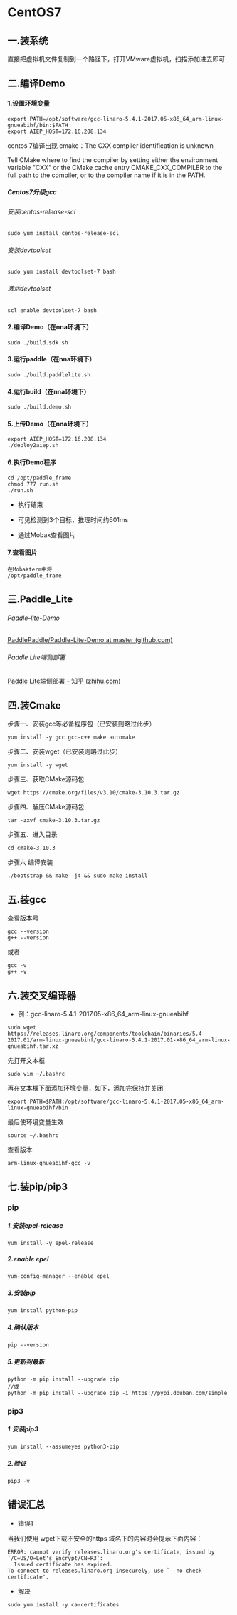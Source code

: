  

# CentOS7

## 一.装系统

直接把虚拟机文件复制到一个路径下，打开VMware虚拟机，扫描添加进去即可



## 二.编译Demo

#### 1.设置环境变量

```
export PATH=/opt/software/gcc-linaro-5.4.1-2017.05-x86_64_arm-linux-gnueabihf/bin:$PATH
export AIEP_HOST=172.16.208.134
```

centos 7编译出现 cmake：The CXX compiler identification is unknown

  Tell CMake where to find the compiler by setting either the environment  variable "CXX" or the CMake cache entry CMAKE_CXX_COMPILER to the full path  to the compiler, or to the compiler name if it is in the PATH.

##### Centos7升级gcc

###### 安装centos-release-scl

```
sudo yum install centos-release-scl
```

###### 安装devtoolset

```
sudo yum install devtoolset-7 bash
```

###### 激活devtoolset

```
scl enable devtoolset-7 bash
```

#### 2.编译Demo（在nna环境下）

```
sudo ./build.sdk.sh
```

#### 3.运行paddle（在nna环境下）

```
sudo ./build.paddlelite.sh
```

#### 4.运行build（在nna环境下）

```
sudo ./build.demo.sh
```

#### 5.上传Demo（在nna环境下）

```
export AIEP_HOST=172.16.208.134
./deploy2aiep.sh
```

#### 6.执行Demo程序

```
cd /opt/paddle_frame
chmod 777 run.sh
./run.sh
```

* 执行结束

* 可见检测到3个目标，推理时间约601ms
* 通过Mobax查看图片

#### 7.查看图片

```
在MobaXterm中将
/opt/paddle_frame
```



## 三.Paddle_Lite

###### Paddle-lite-Demo

[PaddlePaddle/Paddle-Lite-Demo at master (github.com)](https://github.com/PaddlePaddle/Paddle-Lite-Demo/tree/master)

###### Paddle Lite端侧部署

[Paddle Lite端侧部署 - 知乎 (zhihu.com)](https://zhuanlan.zhihu.com/p/350505340)







## 四.装Cmake

步骤一、安装gcc等必备程序包（已安装则略过此步）

```
yum install -y gcc gcc-c++ make automake 
```

步骤二、安装wget（已安装则略过此步）

```
yum install -y wget
```

步骤三、获取CMake源码包

```
wget https://cmake.org/files/v3.10/cmake-3.10.3.tar.gz
```

步骤四、解压CMake源码包

```
tar -zxvf cmake-3.10.3.tar.gz
```

步骤五、进入目录

```
cd cmake-3.10.3
```

步骤六 编译安装

```
./bootstrap && make -j4 && sudo make install
```





## 五.装gcc

查看版本号

```
gcc --version
g++ --version
```

或者

```
gcc -v
g++ -v
```



## 六.装交叉编译器

* 例：gcc-linaro-5.4.1-2017.05-x86_64_arm-linux-gnueabihf

```
sudo wget https://releases.linaro.org/components/toolchain/binaries/5.4-2017.01/arm-linux-gnueabihf/gcc-linaro-5.4.1-2017.01-x86_64_arm-linux-gnueabihf.tar.xz
```

先打开文本框

```
sudo vim ~/.bashrc
```

再在文本框下面添加环境变量，如下，添加完保持并关闭

```
export PATH=$PATH:/opt/software/gcc-linaro-5.4.1-2017.05-x86_64_arm-linux-gnueabihf/bin
```

最后使环境变量生效

```
source ~/.bashrc
```

查看版本

```
arm-linux-gnueabihf-gcc -v
```



## 七.装pip/pip3

### pip

##### 1.安装epel-release

```
yum install -y epel-release
```

##### 2.enable epel

```
yum-config-manager --enable epel
```

##### 3.安装pip

```
yum install python-pip
```

##### 4.确认版本

```
pip --version
```

##### 5.更新到最新

```
python -m pip install --upgrade pip
//或
python -m pip install --upgrade pip -i https://pypi.douban.com/simple
```

### pip3

##### 1.安装pip3

```
yum install --assumeyes python3-pip
```

##### 2.验证

```
pip3 -v
```



## 错误汇总

* 错误1

当我们使用 wget下载不安全的https 域名下的内容时会提示下面内容：

```
ERROR: cannot verify releases.linaro.org's certificate, issued by ‘/C=US/O=Let's Encrypt/CN=R3’:
  Issued certificate has expired.
To connect to releases.linaro.org insecurely, use `--no-check-certificate'.
```

* 解决

```
sudo yum install -y ca-certificates
```

